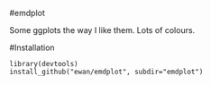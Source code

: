 #emdplot

Some ggplots the way I like them. Lots of colours.

#Installation

    library(devtools)
    install_github("ewan/emdplot", subdir="emdplot")
